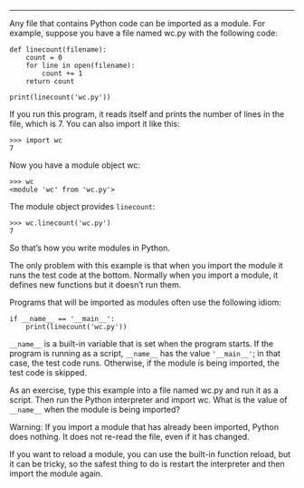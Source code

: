 ---------------

Any file that contains Python code can be imported as a module. For example, suppose you have a file named <span>wc.py</span> with the following code:

    def linecount(filename):
        count = 0
        for line in open(filename):
            count += 1
        return count

    print(linecount('wc.py'))

If you run this program, it reads itself and prints the number of lines in the file, which is 7. You can also import it like this:

    >>> import wc
    7

Now you have a module object <span>wc</span>:

    >>> wc
    <module 'wc' from 'wc.py'>

The module object provides `linecount`:

    >>> wc.linecount('wc.py')
    7

So that’s how you write modules in Python.

The only problem with this example is that when you import the module it runs the test code at the bottom. Normally when you import a module, it defines new functions but it doesn’t run them.

Programs that will be imported as modules often use the following idiom:

    if __name__ == '__main__':
        print(linecount('wc.py'))

`__name__` is a built-in variable that is set when the program starts. If the program is running as a script, `__name__` has the value `'__main__'`; in that case, the test code runs. Otherwise, if the module is being imported, the test code is skipped.

As an exercise, type this example into a file named <span>wc.py</span> and run it as a script. Then run the Python interpreter and <span>import wc</span>. What is the value of `__name__` when the module is being imported?

Warning: If you import a module that has already been imported, Python does nothing. It does not re-read the file, even if it has changed.

If you want to reload a module, you can use the built-in function <span>reload</span>, but it can be tricky, so the safest thing to do is restart the interpreter and then import the module again.


